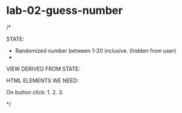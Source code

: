 # lab-02-guess-number

/*

STATE: 
- Randomized number between 1-20 inclusive. (hidden from user)
- 

VIEW DERIVED FROM STATE: 

HTML ELEMENTS WE NEED: 

On button click:
1.
2.
3.








*/
